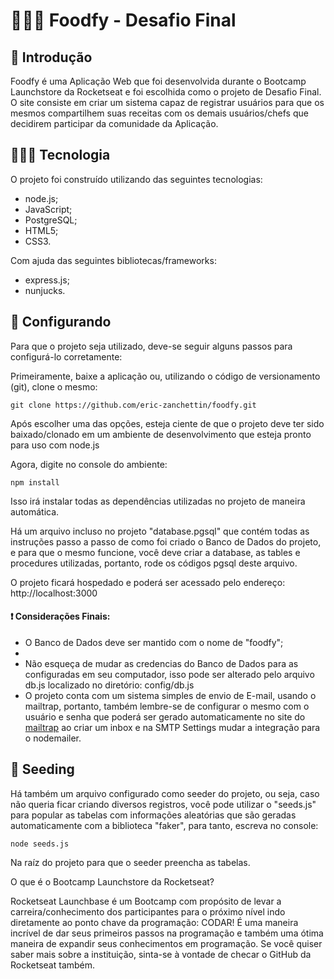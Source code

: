 <h1>👨🏼‍🍳 Foodfy - Desafio Final</h1>

<h2>📜 Introdução</h2>
<p>Foodfy é uma Aplicação Web que foi desenvolvida durante o Bootcamp Launchstore da Rocketseat e foi escolhida como o projeto
de Desafio Final. O site consiste em criar um sistema capaz de registrar usuários para que os mesmos compartilhem suas receitas
com os demais usuários/chefs que decidirem participar da comunidade da Aplicação.</p>

<h2>👨🏼‍💻 Tecnologia</h2>
<p>O projeto foi construído utilizando das seguintes tecnologias:</p>
<ul>
    <li>node.js;</li>
    <li>JavaScript;</li>
    <li>PostgreSQL;</li>
    <li>HTML5;</li>
    <li>CSS3.</li>
</ul>
<p>Com ajuda das seguintes bibliotecas/frameworks:</p>
<ul>
    <li>express.js;</li>
    <li>nunjucks.</li>
</ul>

<h2>🚀 Configurando</h2>
<p>Para que o projeto seja utilizado, deve-se seguir alguns passos para configurá-lo corretamente:</p>
<p>Primeiramente, baixe a aplicação ou, utilizando o código de versionamento (git), clone o mesmo:</p>
<code>git clone https://github.com/eric-zanchettin/foodfy.git</code>
<p>Após escolher uma das opções, esteja ciente de que o projeto deve ter sido baixado/clonado em um ambiente de desenvolvimento
que esteja pronto para uso com node.js</p>
<p>Agora, digite no console do ambiente:</p>
<code>npm install</code>
<p>Isso irá instalar todas as dependências utilizadas no projeto de maneira automática.</p>
<p>Há um arquivo incluso no projeto "database.pgsql" que contém todas as instruções passo a passo de como foi criado o Banco de Dados
do projeto, e para que o mesmo funcione, você deve criar a database, as tables e procedures utilizadas, portanto, rode os códigos pgsql
deste arquivo.</p>
<p>O projeto ficará hospedado e poderá ser acessado pelo endereço: http://localhost:3000<p>
<h4>❗ Considerações Finais:</h4>
<ul>
    <li>O Banco de Dados deve ser mantido com o nome de "foodfy";<li>
    <li>Não esqueça de mudar as credencias do Banco de Dados para as configuradas em seu computador, isso pode ser alterado pelo arquivo db.js
    localizado no diretório: config/db.js</li>
    <li>O projeto conta com um sistema simples de envio de E-mail, usando o mailtrap, portanto, também lembre-se de configurar o mesmo com o usuário e senha
    que poderá ser gerado automaticamente no site do <a href="https://mailtrap.io/inboxes/">mailtrap</a> ao criar um inbox e na SMTP Settings mudar a integração
    para o nodemailer.</li>
</ul>

<h2>🌱 Seeding</h2>
<p>Há também um arquivo configurado como seeder do projeto, ou seja, caso não queria ficar criando diversos registros, você pode utilizar
o "seeds.js" para popular as tabelas com informações aleatórias que são geradas automaticamente com a biblioteca "faker", para tanto, escreva no console:</p>
<code>node seeds.js</code>
<p>Na raíz do projeto para que o seeder preencha as tabelas.</p>

<p>O que é o Bootcamp Launchstore da Rocketseat?</p>
<p>Rocketseat Launchbase é um Bootcamp com propósito de levar a carreira/conhecimento dos participantes para o próximo nível indo diretamente ao ponto chave da programação: CODAR! É uma maneira incrível de dar seus primeiros passos na programação e também uma ótima maneira de expandir seus conhecimentos em programação. Se você quiser saber mais sobre a instituição, sinta-se à vontade de checar o GitHub da Rocketseat também.</p>